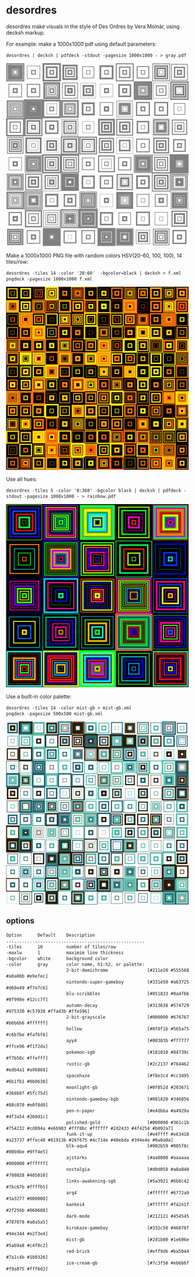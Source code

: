 # desordres

desordres make visuals in the style of Des Ordres by Vera Molnár, using decksh markup.

For example: make a 1000x1000 pdf using default parameters:

```
desordres | decksh | pdfdeck -stdout -pagesize 1000x1000 - > gray.pdf
```
<img src="gray.png" width="500" height="500"/>

Make a 1000x1000 PNG file with random colors HSV(20-60, 100, 100), 14 tiles/row:

```
desordres -tiles 14 -color '20:60'  -bgcolor=black | decksh > f.xml
pngdeck -pagesize 1000x1000 f.xml
```
<img src="hot-14-20-60.png" width="500" height="500"/>

Use all hues:

```
desordres -tiles 5 -color '0:360' -bgcolor black | decksh | pdfdeck -stdout -pagesize 1000x1000 - > rainbow.pdf
```

<img src="rainbow.png" width="500" height="500"/>


Use a built-in color palette:

```
desordres -tiles 14 -color mist-gb > mist-gb.xml
pngdeck -pagesize 500x500 mist-gb.xml
```
<img src="mist-gb-00001.png" width="500" height="500"/>

## options
```
Option      Default    Description
.....................................................
-tiles      10         number of tiles/row
-maxlw      1          maximim line thickness
-bgcolor    white      background color
-color      gray       color name, h1:h2, or palette:
                       2-bit-demichrome               [#211e20 #555568 #a0a08b #e9efec]
                       nintendo-super-gameboy         [#331e50 #a63725 #d68e49 #f7e7c6]
                       blu-scribbles                  [#051833 #0a4f66 #0f998e #12cc7f]
                       autumn-decay                   [#313638 #574729 #975330 #c57938 #ffad3b #ffe596]
                       2-bit-grayscale                [#000000 #676767 #b6b6b6 #ffffff]
                       hollow                         [#0f0f1b #565a75 #c6b7be #fafbf6]
                       ayy4                           [#00303b #ff7777 #ffce96 #f1f2da]
                       pokemon-sgb                    [#181010 #84739c #f7b58c #ffefff]
                       rustic-gb                      [#2c2137 #764462 #edb4a1 #a96868]
                       spacehaze                      [#f8e3c4 #cc3495 #6b1fb1 #0b0630]
                       moonlight-gb                   [#0f052d #203671 #36868f #5fc75d]
                       nintendo-gameboy-bgb           [#081820 #346856 #88c070 #e0f8d0]
                       pen-n-paper                    [#e4dbba #a4929a #4f3a54 #260d1c]
                       polished-gold                  [#000000 #361c1b #754232 #cd894a #e6b983 #fff8bc #ffffff #2d2433 #4f4254 #b092a7]
                       funk-it-up                     [#e4ffff #e63410 #a23737 #ffec40 #81913b #26f675 #4c714e #40ebda #394e4e #0a0a0a]
                       blk-aqu4                       [#002b59 #005f8c #00b9be #9ff4e5]
                       ajstarks                       [#aa0000 #aaaaaa #000000 #ffffff]
                       nostalgia                      [#d0d058 #a0a840 #708028 #405010]
                       links-awakening-sgb            [#5a3921 #6b8c42 #7bc67b #ffffb5]
                       arq4                           [#ffffff #6772a9 #3a3277 #000000]
                       kankei4                        [#ffffff #f42e1f #2f256b #060608]
                       dark-mode                      [#212121 #454545 #787878 #a8a5a5]
                       kirokaze-gameboy               [#332c50 #46878f #94e344 #e2f3e4]
                       mist-gb                        [#2d1b00 #1e606e #5ab9a8 #c4f0c2]
                       red-brick                      [#eff9d6 #ba5044 #7a1c4b #1b0326]
                       ice-cream-gb                   [#7c3f58 #eb6b6f #f9a875 #fff6d3]

```

